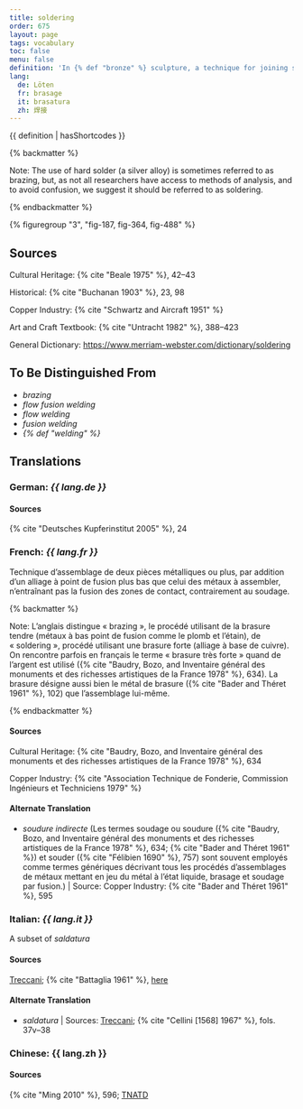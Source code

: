 ```yaml
---
title: soldering
order: 675
layout: page
tags: vocabulary
toc: false
menu: false
definition: 'In {% def "bronze" %} sculpture, a technique for joining separately {% def "cast" %} parts, {% def "inlays" %}, {% def "overlays" %}, or repairs, or for filling {% def "casting defects" %}, by adding a metal with a lower melting temperature than that of the primary {% def "cast" %}. For the purpose of visual identification or sculpture, while metal can be considered solder (alloys of silver, tin, lead, etc.), whereas {% def "brazing" %} is yellow (copper alloys). Two types of solder include soft solder (low-melting-temperature alloys such as a combination of lead, tin, and/or bismuth) and hard solder (higher-melting-temperature silver alloys).'
lang:
  de: Löten
  fr: brasage
  it: brasatura
  zh: 焊接
---
```


{{ definition | hasShortcodes }}

{% backmatter %}

Note: The use of hard solder (a silver alloy) is sometimes referred to as brazing, but, as not all researchers have access to methods of analysis, and to avoid confusion, we suggest it should be referred to as soldering.

{% endbackmatter %}

{% figuregroup "3", "fig-187, fig-364, fig-488" %}

## Sources

Cultural Heritage: {% cite "Beale 1975" %}, 42–43

Historical: {% cite "Buchanan 1903" %}, 23, 98

Copper Industry: {% cite "Schwartz and Aircraft 1951" %}

Art and Craft Textbook: {% cite "Untracht 1982" %}, 388–423

General Dictionary: <https://www.merriam-webster.com/dictionary/soldering>

## To Be Distinguished From

- *brazing*
- *flow fusion welding*
- *flow welding*
- *fusion welding*
- *{% def "welding" %}*

## Translations

<div class="accordion">

### **German**: *{{ lang.de }}*

#### Sources

{% cite "Deutsches Kupferinstitut 2005" %}, 24

### **French**: *{{ lang.fr }}*

Technique d’assemblage de deux pièces métalliques ou plus, par addition d’un alliage à point de fusion plus bas que celui des métaux à assembler, n’entraînant pas la fusion des zones de contact, contrairement au soudage.

{% backmatter %}

Note: L’anglais distingue « brazing », le procédé utilisant de la brasure tendre (métaux à bas point de fusion comme le plomb et l’étain), de « soldering », procédé utilisant une brasure forte (alliage à base de cuivre). On rencontre parfois en français le terme « brasure très forte » quand de l’argent est utilisé ({% cite "Baudry, Bozo, and Inventaire général des monuments et des richesses artistiques de la France 1978" %}, 634). La brasure désigne aussi bien le métal de brasure ({% cite "Bader and Théret 1961" %}, 102) que l’assemblage lui-même.

{% endbackmatter %}

#### Sources

Cultural Heritage: {% cite "Baudry, Bozo, and Inventaire général des monuments et des richesses artistiques de la France 1978" %}, 634

Copper Industry: {% cite "Association Technique de Fonderie, Commission Ingénieurs et Techniciens 1979" %}

#### Alternate Translation

- *soudure indirecte* (Les termes soudage ou soudure ({% cite "Baudry, Bozo, and Inventaire général des monuments et des richesses artistiques de la France 1978" %}, 634; {% cite "Bader and Théret 1961" %}) et souder ({% cite "Félibien 1690" %}, 757) sont souvent employés comme termes génériques décrivant tous les procédés d’assemblages de métaux mettant en jeu du métal à l’état liquide, brasage et soudage par fusion.) | Source: Copper Industry: {% cite "Bader and Théret 1961" %}, 595

### **Italian**: *{{ lang.it }}*

A subset of *saldatura*

#### Sources

[Treccani](https://www.treccani.it/vocabolario/ricerca/brasatura/); {% cite "Battaglia 1961" %}, [here](http://www.gdli.it/pdf_viewer/Scripts/pdf.js/web/viewer.asp?file=/PDF/GDLI02/GDLI_02_ocr_364.pdf&parola=brasatura)

#### Alternate Translation

- *saldatura* | Sources: [Treccani](https://www.treccani.it/enciclopedia/saldatura/); {% cite "Cellini [1568] 1967" %}, fols. 37v–38

### **Chinese**: {{ lang.zh }}

#### Sources

{% cite "Ming 2010" %}, 596; [TNATD](https://terms.naer.edu.tw/detail/993229/?index=4)

</div>
